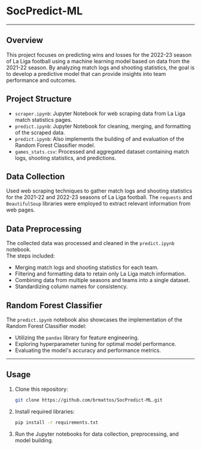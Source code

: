 # SocPredict-ML
---

## Overview
This project focuses on predicting wins and losses for the 2022-23 season of La Liga football using a machine learning model based on data from the 2021-22 season. By analyzing match logs and shooting statistics, the goal is to develop a predictive model that can provide insights into team performance and outcomes.

## Project Structure  
- `scraper.ipynb`: Jupyter Notebook for web scraping data from La Liga match statistics pages.
- `predict.ipynb`: Jupyter Notebook for cleaning, merging, and formatting of the scraped data.
- `predict.ipynb`: Also implements the building of and evaluation of the Random Forest Classifier model.
- `games_stats.csv`: Processed and aggregated dataset containing match logs, shooting statistics, and predictions.

## Data Collection
Used web scraping techniques to gather match logs and shooting statistics for the 2021-22 and 2022-23 seasons of La Liga football. The `requests` and `BeautifulSoup` libraries were employed to extract relevant information from web pages.

## Data Preprocessing
The collected data was processed and cleaned in the `predict.ipynb` notebook.  
The steps included:
- Merging match logs and shooting statistics for each team.
- Filtering and formatting data to retain only La Liga match information.
- Combining data from multiple seasons and teams into a single dataset.
- Standardizing column names for consistency.

## Random Forest Classifier
The `predict.ipynb` notebook also showcases the implementation of the Random Forest Classifier model:
- Utilizing the `pandas` library for feature engineering.
- Exploring hyperparameter tuning for optimal model performance.
- Evaluating the model's accuracy and performance metrics.  
---

## Usage
1. Clone this repository:
   ```bash
   git clone https://github.com/brmattos/SocPredict-ML.git
   ```
3. Install required libraries:
   ```bash
   pip install -r requirements.txt
   ```
5. Run the Jupyter notebooks for data collection, preprocessing, and model building.

